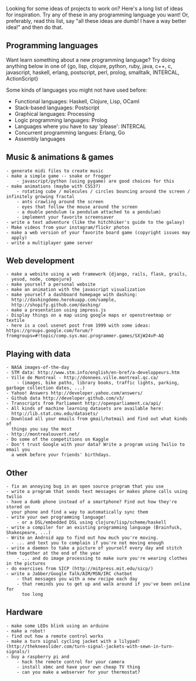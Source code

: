 Looking for some ideas of projects to work on? Here's a long list of ideas for
inspiration. Try any of these in any programming language you want! Or,
preferably, read this list, say "all these ideas are dumb! I have a way better
idea!" and then do that.


Programming languages
---------------------

Want learn something about a new programming language? Try doing anything below
in one of {go, lisp, clojure, python, ruby, java, c++, c, javascript, haskell,
erlang, postscript, perl, prolog, smalltalk, INTERCAL, ActionScript}

Some kinds of languages you might not have used before:

- Functional languages: Haskell, Clojure, Lisp, OCaml
- Stack-based languages: Postscript
- Graphical languages: Processing
- Logic programming languages: Prolog
- Languages where you have to say 'please': INTERCAL
- Concurrent programming langues: Erlang, Go
- Assembly languages

Music & animations & games
--------------------------

    - generate midi files to create music
    - make a simple game -- snake or frogger
        - javascript/python (using pygame) are good choices for this
    - make animations (maybe with CSS3?)
        - rotating cube / molecules / circles bouncing around the screen / infinitely growing fractal
        - ants crawling around the screen
        - eyes that follow the mouse around the screen
        - a double pendulum (a pendulum attached to a pendulum)
        - implement your favorite screensaver
    - write a text adventure (like the hitchhiker's guide to the galaxy)
    - Make videos from your instagram/flickr photos
    - make a web version of your favorite board game (copyright issues may
      apply)
    - write a multiplayer game server

Web development
---------------
    - make a website using a web framework {django, rails, flask, grails,
      yesod, node, compojure}
    - make yourself a personal website
    - make an animation with the javascript visualization
    - make yourself a dashboard homepage with dashing:
      http://dashingdemo.herokuapp.com/sample,
      http://shopify.github.com/dashing/
    - make a presentation using impress.js
    - Display things on a map using google maps or openstreetmap or textile
    - here is a cool usenet post from 1999 with some ideas: https://groups.google.com/forum/?fromgroups=#!topic/comp.sys.mac.programmer.games/SXjW24vP-AQ

Playing with data
-----------------
    - NASA images-of-the-day
    - STM data: http://www.stm.info/english/en-bref/a-developpeurs.htm
    - Ville de Montreal - http://donnees.ville.montreal.qc.ca/
        - (images, bike paths, library books, traffic lights, parking, garbage collection dates, ...)
    - Yahoo! Answers http://developer.yahoo.com/answers/
    - Github data http://developer.github.com/v3/
    - Transcripts from Parliament http://openparliament.ca/api/
    - All kinds of machine learning datasets are available here:
      http://lib.stat.cmu.edu/datasets/
    - Download all your emails from gmail/hotmail and find out what kinds of
      things you say the most
    - http://montrealouvert.net/
    - Do some of the competitions on Kaggle
    - Don't trust Google with your data? Write a program using Twilio to email you
      a week before your friends' birthdays.

Other
-----
    - fix an annoying bug in an open source program that you use
    - write a program that sends text messages or makes phone calls using twilio
    - have a dumb phone instead of a smartphone? Find out how they're stored on
      your phone and find a way to automatically sync them
    - write your own programming language!
        - or a DSL/embedded DSL using clojure/lisp/scheme/haskell
    - write a compiler for an existing programming language (Brainfuck, Shakespeare, ...)
    - Write an Android app to find out how much you're moving.
      - ... and text you to complain if you're not moving enough
    - write a daemon to take a picture of yourself every day and stitch them together at the end of the year
        - ... and do image processing to make sure you're wearing clothes in the pictures
    - do exercises from SICP (http://mitpress.mit.edu/sicp/)
    - write a Jabber/Google Talk/AIM/MSN/IRC chatbot
        - that messages you with a new recipe each day
        - that reminds you to get up and walk around if you've been online for
          too long

Hardware
--------
    - make some LEDs blink using an arduino
    - make a robot!
    - find out how a remote control works
    - make a turn signal cycling jacket with a lilypad! (http://thekneeslider.com/turn-signal-jackets-with-sewn-in-turn-signals/)
    - buy a raspberry pi and
        - hack the remote control for your camera
        - install xbmc and have your own cheap TV thing
        - can you make a webserver for your thermostat?
